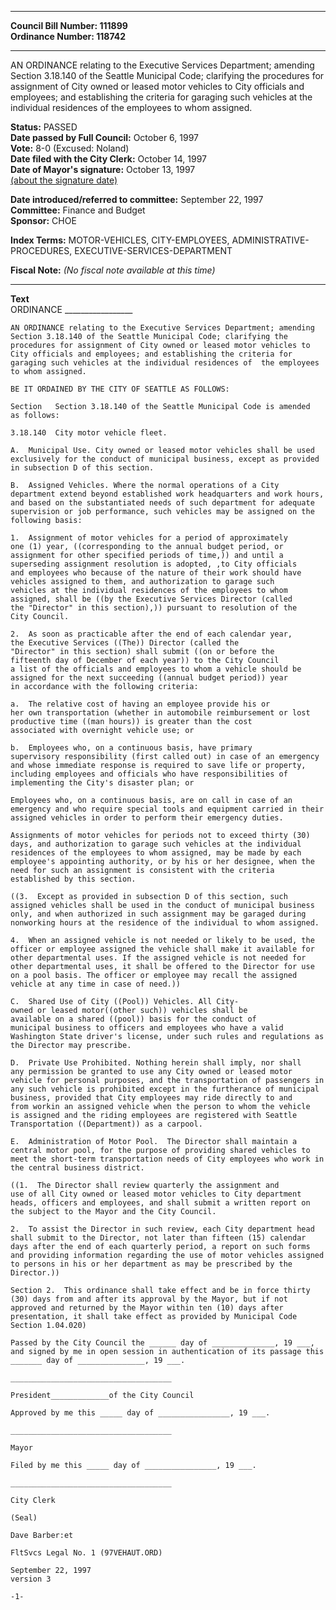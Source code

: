 * * * * *  
  
**Council Bill Number: [](#h0)[](#h2)111899**   
**Ordinance Number: 118742**  
  
* * * * *  
  
AN ORDINANCE relating to the Executive Services Department; amending Section 3.18.140 of the Seattle Municipal Code; clarifying the procedures for assignment of City owned or leased motor vehicles to City officials and employees; and establishing the criteria for garaging such vehicles at the individual residences of the employees to whom assigned.  
  
**Status:** PASSED   
**Date passed by Full Council:** October 6, 1997   
**Vote:** 8-0 (Excused: Noland)   
**Date filed with the City Clerk:** October 14, 1997   
**Date of Mayor's signature:** October 13, 1997   
[(about the signature date)](/~public/approvaldate.htm)   
  
  
**Date introduced/referred to committee:** September 22, 1997   
**Committee:** Finance and Budget   
**Sponsor:** CHOE   
  
**Index Terms:** MOTOR-VEHICLES, CITY-EMPLOYEES, ADMINISTRATIVE-PROCEDURES, EXECUTIVE-SERVICES-DEPARTMENT  
  
**Fiscal Note:** *(No fiscal note available at this time)*  
  
* * * * *  
  
**Text**  
    ORDINANCE _________________  
  
    AN ORDINANCE relating to the Executive Services Department; amending  
    Section 3.18.140 of the Seattle Municipal Code; clarifying the  
    procedures for assignment of City owned or leased motor vehicles to  
    City officials and employees; and establishing the criteria for  
    garaging such vehicles at the individual residences of  the employees  
    to whom assigned.  
  
    BE IT ORDAINED BY THE CITY OF SEATTLE AS FOLLOWS:  
  
    Section   Section 3.18.140 of the Seattle Municipal Code is amended  
    as follows:  
  
    3.18.140  City motor vehicle fleet.  
  
    A.  Municipal Use. City owned or leased motor vehicles shall be used  
    exclusively for the conduct of municipal business, except as provided  
    in subsection D of this section.  
  
    B.  Assigned Vehicles. Where the normal operations of a City  
    department extend beyond established work headquarters and work hours,  
    and based on the substantiated needs of such department for adequate  
    supervision or job performance, such vehicles may be assigned on the  
    following basis:  
  
    1.  Assignment of motor vehicles for a period of approximately  
    one (1) year, ((corresponding to the annual budget period, or  
    assignment for other specified periods of time,)) and until a  
    superseding assignment resolution is adopted, ,to City officials  
    and employees who because of the nature of their work should have  
    vehicles assigned to them, and authorization to garage such  
    vehicles at the individual residences of the employees to whom  
    assigned, shall be ((by the Executive Services Director (called  
    the "Director" in this section),)) pursuant to resolution of the  
    City Council.  
  
    2.  As soon as practicable after the end of each calendar year,  
    the Executive Services ((The)) Director (called the  
    "Director" in this section) shall submit ((on or before the  
    fifteenth day of December of each year)) to the City Council  
    a list of the officials and employees to whom a vehicle should be  
    assigned for the next succeeding ((annual budget period)) year  
    in accordance with the following criteria:  
  
    a.  The relative cost of having an employee provide his or  
    her own transportation (whether in automobile reimbursement or lost  
    productive time ((man hours)) is greater than the cost  
    associated with overnight vehicle use; or  
  
    b.  Employees who, on a continuous basis, have primary  
    supervisory responsibility (first called out) in case of an emergency  
    and whose immediate response is required to save life or property,  
    including employees and officials who have responsibilities of  
    implementing the City's disaster plan; or  
  
    Employees who, on a continuous basis, are on call in case of an  
    emergency and who require special tools and equipment carried in their  
    assigned vehicles in order to perform their emergency duties.  
  
    Assignments of motor vehicles for periods not to exceed thirty (30)  
    days, and authorization to garage such vehicles at the individual  
    residences of the employees to whom assigned, may be made by each  
    employee's appointing authority, or by his or her designee, when the  
    need for such an assignment is consistent with the criteria  
    established by this section.  
  
    ((3.  Except as provided in subsection D of this section, such  
    assigned vehicles shall be used in the conduct of municipal business  
    only, and when authorized in such assignment may be garaged during  
    nonworking hours at the residence of the individual to whom assigned.  
  
    4.  When an assigned vehicle is not needed or likely to be used, the  
    officer or employee assigned the vehicle shall make it available for  
    other departmental uses. If the assigned vehicle is not needed for  
    other departmental uses, it shall be offered to the Director for use  
    on a pool basis. The officer or employee may recall the assigned  
    vehicle at any time in case of need.))  
  
    C.  Shared Use of City ((Pool)) Vehicles. All City-  
    owned or leased motor((other such)) vehicles shall be  
    available on a shared ((pool)) basis for the conduct of  
    municipal business to officers and employees who have a valid  
    Washington State driver's license, under such rules and regulations as  
    the Director may prescribe.  
  
    D.  Private Use Prohibited. Nothing herein shall imply, nor shall  
    any permission be granted to use any City owned or leased motor  
    vehicle for personal purposes, and the transportation of passengers in  
    any such vehicle is prohibited except in the furtherance of municipal  
    business, provided that City employees may ride directly to and  
    from workin an assigned vehicle when the person to whom the vehicle  
    is assigned and the riding employees are registered with Seattle  
    Transportation ((Department)) as a carpool.  
  
    E.  Administration of Motor Pool.  The Director shall maintain a  
    central motor pool, for the purpose of providing shared vehicles to  
    meet the short-term transportation needs of City employees who work in  
    the central business district.  
  
    ((1.  The Director shall review quarterly the assignment and  
    use of all City owned or leased motor vehicles to City department  
    heads, officers and employees, and shall submit a written report on  
    the subject to the Mayor and the City Council.  
  
    2.  To assist the Director in such review, each City department head  
    shall submit to the Director, not later than fifteen (15) calendar  
    days after the end of each quarterly period, a report on such forms  
    and providing information regarding the use of motor vehicles assigned  
    to persons in his or her department as may be prescribed by the  
    Director.))   
  
    Section 2.  This ordinance shall take effect and be in force thirty  
    (30) days from and after its approval by the Mayor, but if not  
    approved and returned by the Mayor within ten (10) days after  
    presentation, it shall take effect as provided by Municipal Code  
    Section 1.04.020)  
  
    Passed by the City Council the ______ day of ______________, 19 ___,  
    and signed by me in open session in authentication of its passage this  
    _______ day of _______________, 19 ___.  
  
    ____________________________________  
  
    President_____________of the City Council  
  
    Approved by me this _____ day of ________________, 19 ___.  
  
    ____________________________________  
  
    Mayor  
  
    Filed by me this _____ day of ________________, 19 ___.  
  
    ____________________________________  
  
    City Clerk  
  
    (Seal)  
  
    Dave Barber:et  
  
    FltSvcs Legal No. 1 (97VEHAUT.ORD)  
  
    September 22, 1997  
    version 3  
  
    -1-  
